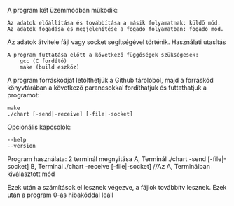 A program két üzemmódban működik:

    Az adatok előállítása és továbbítása a másik folyamatnak: küldő mód.
    Az adatok fogadása és megjelenítése a fogadó folyamatban: fogadó mód.

Az adatok átvitele fájl vagy socket segítségével történik.
Használati utasítás

    A program futtatása előtt a következő függőségek szükségesek:
        gcc (C fordító)
        make (build eszköz)

A program forráskódját letölthetjük a Github tárolóból, majd a forráskód könyvtárában 
a következő parancsokkal fordíthatjuk és futtathatjuk a programot:

    make
    ./chart [-send|-receive] [-file|-socket]

Opcionális kapcsolók:

    --help
    --version

Program használata:
    2 terminál megnyitása
    A, Terminál
    ./chart -send [-file|-socket]
    B, Terminál
    ./chart -receive [-file|-socket] //Az A, Terminálban kiválasztott mód
    
Ezek után a számítások el lesznek végezve, a fájlok továbbítv lesznek. Ezek után a program 0-ás hibakóddal leáll
